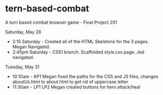 # tern-based-combat
A turn based combat browser game - Final Project 201

Saturday, May 28
- 2:15 Saturday - Created all of the HTML Skeletons for the 3 pages. Megan Navigated.
- 2:45pm Saturday - CSS1 branch. Scaffolded style.css page. Jed navigated.

Tuesday, May 31
- 10:10am - AP1 Megan fixed the paths for the CSS and JS files, changes aboutUs.html to about.html to get rid of uppercase letter
- 11:30am - LP1 LP2 Megan created buttons for hero attack/heal
